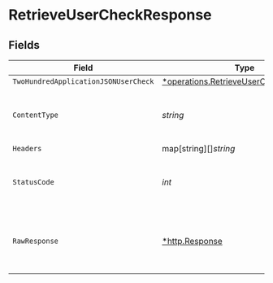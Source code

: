 # RetrieveUserCheckResponse


## Fields

| Field                                                                                           | Type                                                                                            | Required                                                                                        | Description                                                                                     |
| ----------------------------------------------------------------------------------------------- | ----------------------------------------------------------------------------------------------- | ----------------------------------------------------------------------------------------------- | ----------------------------------------------------------------------------------------------- |
| `TwoHundredApplicationJSONUserCheck`                                                            | [*operations.RetrieveUserCheckUserCheck](../../models/operations/retrieveusercheckusercheck.md) | :heavy_minus_sign:                                                                              | OK                                                                                              |
| `ContentType`                                                                                   | *string*                                                                                        | :heavy_check_mark:                                                                              | HTTP response content type for this operation                                                   |
| `Headers`                                                                                       | map[string][]*string*                                                                           | :heavy_minus_sign:                                                                              | N/A                                                                                             |
| `StatusCode`                                                                                    | *int*                                                                                           | :heavy_check_mark:                                                                              | HTTP response status code for this operation                                                    |
| `RawResponse`                                                                                   | [*http.Response](https://pkg.go.dev/net/http#Response)                                          | :heavy_minus_sign:                                                                              | Raw HTTP response; suitable for custom response parsing                                         |